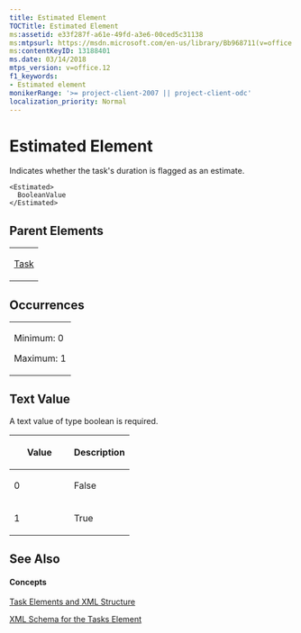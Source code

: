 ```yaml
---
title: Estimated Element
TOCTitle: Estimated Element
ms:assetid: e33f287f-a61e-49fd-a3e6-00ced5c31138
ms:mtpsurl: https://msdn.microsoft.com/en-us/library/Bb968711(v=office.12)
ms:contentKeyID: 13188401
ms.date: 03/14/2018
mtps_version: v=office.12
f1_keywords:
- Estimated element
monikerRange: '>= project-client-2007 || project-client-odc'
localization_priority: Normal
---
```


# Estimated Element




Indicates whether the task's duration is flagged as an estimate.

    <Estimated>
      BooleanValue
    </Estimated>

## Parent Elements

<table>
<colgroup>
<col style="width: 100%" />
</colgroup>
<tbody>
<tr class="odd">
<td><p><a href="task-element.md">Task</a></p></td>
</tr>
</tbody>
</table>

## Occurrences

<table>
<colgroup>
<col style="width: 100%" />
</colgroup>
<tbody>
<tr class="odd">
<td><p>Minimum: 0</p>
<p>Maximum: 1</p></td>
</tr>
</tbody>
</table>

## Text Value

A text value of type boolean is required.

<table>
<colgroup>
<col style="width: 50%" />
<col style="width: 50%" />
</colgroup>
<thead>
<tr class="header">
<th><p>Value</p></th>
<th><p>Description</p></th>
</tr>
</thead>
<tbody>
<tr class="odd">
<td><p>0</p></td>
<td><p>False</p></td>
</tr>
<tr class="even">
<td><p>1</p></td>
<td><p>True</p></td>
</tr>
</tbody>
</table>

## See Also

#### Concepts

[Task Elements and XML Structure](task-elements-and-xml-structure.md)

[XML Schema for the Tasks Element](xml-schema-for-the-tasks-element.md)


